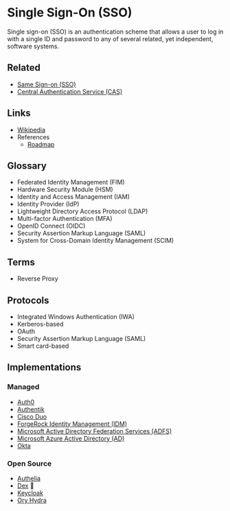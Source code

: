 # Single Sign-On (SSO)

<!--
https://linkedin.com/learning/web-security-user-authentication-and-access-control

Cloud Identity
-->

Single sign-on (SSO) is an authentication scheme that allows a user to log in with a single ID and password to any of several related, yet independent, software systems.

## Related

- [Same Sign-on (SSO)](/same-sign-on.md)
- [Central Authentication Service (CAS)](/cas.md)

## Links

- [Wikipedia](https://en.wikipedia.org/wiki/Single_sign-on)
- References
  - [Roadmap](https://roadmap.sh/guides/sso)

## Glossary

- Federated Identity Management (FIM)
- Hardware Security Module (HSM)
- Identity and Access Management (IAM)
- Identity Provider (IdP)
- Lightweight Directory Access Protocol (LDAP)
- Multi-factor Authentication (MFA)
- OpenID Connect (OIDC)
- Security Assertion Markup Language (SAML)
- System for Cross-Domain Identity Management (SCIM)

## Terms

- Reverse Proxy

## Protocols

- Integrated Windows Authentication (IWA)
- Kerberos-based
- OAuth
- Security Assertion Markup Language (SAML)
- Smart card-based

## Implementations

### Managed

- [Auth0](/auth0.md)
- [Authentik](/authentik/README.md)
- [Cisco Duo](https://duo.com/docs/sso)
- [ForgeRock Identity Management (IDM)](/forgerock/idm.md)
- [Microsoft Active Directory Federation Services (ADFS)](/azure/services/adfs.md)
- [Microsoft Azure Active Directory (AD)](/azure/services/ad.md)
- [Okta](/okta.md)

### Open Source

- [Authelia](/authelia.md)
- [Dex](/dex/README.md) 🌟
- [Keycloak](/keycloak/README.md)
- [Ory Hydra](/ory/hydra.md)

<!--
https://strongdm.com
-->
